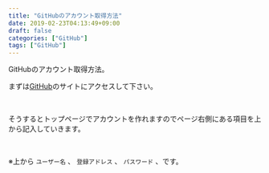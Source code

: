 ```yaml
---
title: "GitHubのアカウント取得方法"
date: 2019-02-23T04:13:49+09:00
draft: false
categories: ["GitHub"]
tags: ["GitHub"]
---
```


GitHubのアカウント取得方法。

まずは[GitHub](https://github.com/)のサイトにアクセスして下さい。  

<br>  

そうするとトップページでアカウントを作れますのでページ右側にある項目を上から記入していきます。  

<br>

※上から ` ユーザー名 ` 、 ` 登録アドレス ` 、 ` パスワード ` 、です。

